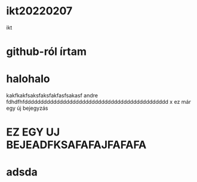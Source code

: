 # ikt20220207
ikt
# github-ról írtam
# halohalo
kakfkakfsaksfaksfakfasfsakasf andre
fdhdfhfddddddddddddddddddddddddddddddddddddddddddddd
x ez már egy új bejegyzás
# EZ EGY UJ BEJEADFKSAFAFAJFAFAFA
# adsda

